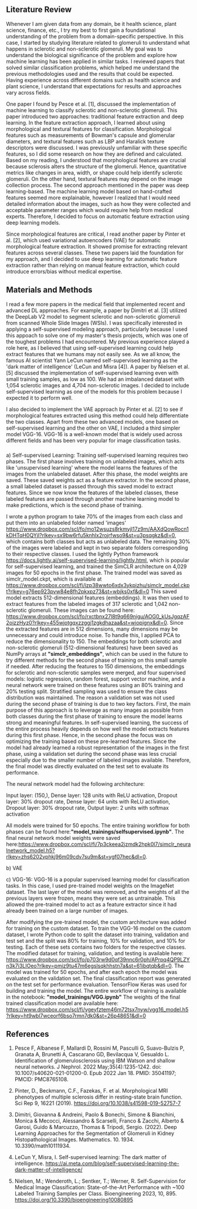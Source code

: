 ## Literature Review
Whenever I am given data from any domain, be it health science, plant science, finance, etc., I try my best to first gain a foundational understanding of the problem from a domain-specific perspective. In this case, I started by studying literature related to glomeruli to understand what happens in sclerotic and non-sclerotic glomeruli. My goal was to understand the biological significance of the problem and explore how machine learning has been applied in similar tasks. I reviewed papers that solved similar classification problems, which helped me understand the previous methodologies used and the results that could be expected. Having experience across different domains such as health science and plant science, I understand that expectations for results and approaches vary across fields.

One paper I found by Pesce et al. [1], discussed the implementation of machine learning to classify sclerotic and non-sclerotic glomeruli. This paper introduced two approaches: traditional feature extraction and deep learning. In the feature extraction approach, I learned about using morphological and textural features for classification. Morphological features such as measurements of Bowman's capsule and glomerular diameters, and textural features such as LBP and Haralick texture descriptors were discussed. I was previously unfamiliar with these specific features, so I did some research on how they are defined and calculated. Based on my reading, I understood that morphological features are crucial because sclerosis alters the structure of the glomeruli. Hence, quantitative metrics like changes in area, width, or shape could help identify sclerotic glomeruli. On the other hand, textural features may depend on the image collection process. The second approach mentioned in the paper was deep learning-based. The machine learning model based on hand-crafted features seemed more explainable, however I realized that I would need detailed information about the images, such as how they were collected and acceptable parameter ranges which would require help from medical experts. Therefore, I decided to focus on automatic feature extraction using deep learning models.

Since morphological features are critical, I read another paper by Pinter et al. [2], which used variational autoencoders (VAE) for automatic morphological feature extraction. It showed promise for extracting relevant features across several classes. These two papers laid the foundation for my approach, and I decided to use deep learning for automatic feature extraction rather than relying on manual feature extraction, which could introduce errors/bias without medical expertise.

## Materials and Methods

I read a few more papers in the medical field that implemented recent and advanced DL approaches. For example, a paper by Dimitri et al. [3] utilized the DeepLab V2 model to segment sclerotic and non-sclerotic glomeruli from scanned Whole Slide Images (WSIs). I was specifically interested in applying a self-supervised modeling approach, particularly because I used this appoach to solve one of my master's thesis projects, which was one of the toughest problems I had encountered. My previous experience played a role here, as I believed that using self-supervised learning could help extract features that we humans may not easily see. As we all know, the famous AI scientist Yann LeCun named self-supervised learning as the 'dark matter of intelligence' (LeCun and Misra [4]). A paper by Nielsen et al. [5] discussed the implementation of self-supervised learning even with small training samples, as low as 100. We had an imbalanced dataset with 1,054 sclerotic images and 4,704 non-sclerotic images. I decided to include self-supervised learning as one of the models for this problem because I expected it to perform well.

I also decided to implement the VAE approach by Pinter et al. [2] to see if morphological features extracted using this method could help differentiate the two classes. Apart from these two advanced models, one based on self-supervised learning and the other on VAE, I included a third simpler model VGG-16. VGG-16 is a well-known model that is widely used across different fields and has been very popular for image classification tasks.

###
a) Self-supervised Learning: Training self-supervised learning requires two phases. The first phase involves training on unlabeled images, which acts like 'unsupervised learning' where the model learns the features of the images from the unlabeled dataset. After this phase, the model weights are saved. These saved weights act as a feature extractor. In the second phase, a small labeled dataset is passed through this saved model to extract features. Since we now know the features of the labeled classes, these labeled features are passed through another machine learning model to make predictions, which is the second phase of training.

I wrote a python program to take 70% of the images from each class and put them into an unlabeled folder named 'images' https://www.dropbox.com/scl/fo/mo12wsuzs8rkmyjl17z9m/AAXdQowRocn1kDHTqH0QYjI?rlkey=sx9bw6rfu5knhlx2rojrfwso9&st=u3psqgkz&dl=0, which contains both classes but acts as unlabeled data. The remaining 30% of the images were labeled and kept in two separate folders corresponding to their respective classes. I used the lightly Python framework https://docs.lightly.ai/self-supervised-learning/lightly.html, which is popular for self-supervised learning, and trained the SimCLR architecture on 4,029 images for 50 epochs in the first phase. The trained model was saved as simclr_model.ckpt, which is available at https://www.dropbox.com/scl/fi/izp38wwto6xdx3ykpizhu/simclr_model.ckpt?rlkey=g76ep923pvw84e8fh2pkxpz73&st=wbjks0xf&dl=0  This saved model extracts 512-dimensional features (embeddings). It was then used to extract features from the labeled images of 317 sclerotic and 1,042 non-sclerotic glomeruli. These images can be found here: https://www.dropbox.com/scl/fo/rxctbnx27l8t9q669nigu/AOG0_kUsJgqzAF2oizzHyz0?rlkey=455wjotgqxzzggj1zgkdhazaa&st=wiopignx&dl=0. Since the extracted features are in 512 dimensions, many dimensions may be unnecessary and could introduce noise. To handle this, I applied PCA to reduce the dimensionality to 150. The embeddings for both sclerotic and non-sclerotic glomeruli (512-dimensional features) have been saved as NumPy arrays at **"simclr_embeddings"**, which can be used in the future to try different methods for the second phase of training on this small sample if needed. After reducing the features to 150 dimensions, the embeddings for sclerotic and non-sclerotic samples were merged, and four supervised models: logistic regression, random forest, support vector machine, and a neural network were trained on these features using an 80% training and 20% testing split. Stratified sampling was used to ensure the class distribution was maintained. The reason a validation set was not used during the second phase of training is due to two key factors. First, the main purpose of this approach is to leverage as many images as possible from both classes during the first phase of training to ensure the model learns strong and meaningful features. In self-supervised learning, the success of the entire process heavily depends on how well the model extracts features during this first phase. Hence, in the second phase the focus was on optimizing the training based on these pre-learned features. Since the model had already learned a robust representation of the images in the first phase, using a validation set during the second phase was less crucial especially due to the smaller number of labeled images available. Therefore, the final model was directly evaluated on the test set to evaluate its performance.

The neural network model had the following architecture:

Input layer: (150,), Dense layer: 128 units with ReLU activation, Dropout layer: 30% dropout rate, Dense layer: 64 units with ReLU activation, Dropout layer: 30% dropout rate, Output layer: 2 units with softmax activation

All models were trained for 50 epochs. The entire training workflow for both phases can be found here:**"model_trainings/selfsupervised.ipynb"**. The final neural network model weights were saved here:https://www.dropbox.com/scl/fi/7p3ckeea2jzmdk2hpk0l7/simclr_neuralnetwork_model.h5?rlkey=zhs6202vphkj96m09cdv7su9m&st=ygf07hec&dl=0. 


b) VAE

c) VGG-16: VGG-16 is a popular supervised learning model for classification tasks. In this case, I used pre-trained model weights on the ImageNet dataset. The last layer of the model was removed, and the weights of all the previous layers were frozen, means they were set as untrainable. This allowed the pre-trained model to act as a feature extractor since it had already been trained on a large number of images.

After modifying the pre-trained model, the custom architecture was added for training on the custom dataset. To train the VGG-16 model on the custom dataset, I wrote Python code to split the dataset into training, validation and test set and the split was 80% for training, 10% for validation, and 10% for testing. Each of these sets contains two folders for the respective classes. The modified dataset for training, validation, and testing is available here: https://www.dropbox.com/scl/fo/p703rw9d0qf39nnc6r0ph/APrpq4QP9LZYn3k7i3LIOeo?rlkey=pmiz9tu47m6egslsqkhhstn7a&st=61ibqtqb&dl=0.  The model was trained for 50 epochs, and after each epoch the model was evaluated on the validation set. The final classification report was generated on the test set for performance evaluation. TensorFlow Keras was used for building and training the model. The entire workflow of training is available in the notebook: **"model_trainings/VGG.ipynb"** The weights of the final trained classification model are available here: https://www.dropbox.com/scl/fi/vgeyfztem46m72tsx7nyw/vgg16_model.h5?rlkey=ht9wbl7wceorf6bso7rmn7dk0&st=26p48651&dl=0

## References

1. Pesce F, Albanese F, Mallardi D, Rossini M, Pasculli G, Suavo-Bulzis P, Granata A, Brunetti A, Cascarano GD, Bevilacqua V, Gesualdo L. Identification of glomerulosclerosis using IBM Watson and shallow neural networks. J Nephrol. 2022 May;35(4):1235-1242. doi: 10.1007/s40620-021-01200-0. Epub 2022 Jan 18. PMID: 35041197; PMCID: PMC8765108.

2. Pinter, D., Beckmann, C.F., Fazekas, F. et al. Morphological MRI phenotypes of multiple sclerosis differ in resting-state brain function. Sci Rep 9, 16221 (2019). https://doi.org/10.1038/s41598-019-52757-7

3. Dimitri, Giovanna & Andreini, Paolo & Bonechi, Simone & Bianchini, Monica & Mecocci, Alessandro & Scarselli, Franco & Zacchi, Alberto & Garosi, Guido & Marcuzzo, Thomas & Tripodi, Sergio. (2022). Deep Learning Approaches for the Segmentation of Glomeruli in Kidney Histopathological Images. Mathematics. 10. 1934. 10.3390/math10111934. 

4. LeCun Y, Misra, I. Self-supervised learning: The dark matter of intelligence. https://ai.meta.com/blog/self-supervised-learning-the-dark-matter-of-intelligence/ 

5. Nielsen, M.; Wenderoth, L.; Sentker, T.; Werner, R. Self-Supervision for Medical Image Classification: State-of-the-Art Performance with ~100 Labeled Training Samples per Class. Bioengineering 2023, 10, 895. https://doi.org/10.3390/bioengineering10080895